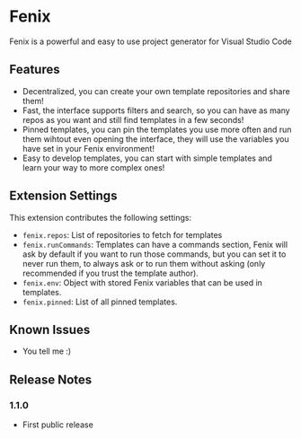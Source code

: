# Fenix

Fenix is a powerful and easy to use project generator for Visual Studio Code

## Features

- Decentralized, you can create your own template repositories and share them!
- Fast, the interface supports filters and search, so you can have as many repos as you want and still find templates in a few seconds!
- Pinned templates, you can pin the templates you use more often and run them wihtout even opening the interface, they will use the variables you have set in your Fenix environment!
- Easy to develop templates, you can start with simple templates and learn your way to more complex ones!

## Extension Settings

This extension contributes the following settings:

* `fenix.repos`: List of repositories to fetch for templates
* `fenix.runCommands`: Templates can have a commands section, Fenix will ask by default if you want to run those commands, but you can set it to never run them, to always ask or to run them without asking (only recommended if you trust the template author).
* `fenix.env`: Object with stored Fenix variables that can be used in templates.
* `fenix.pinned`: List of all pinned templates.

## Known Issues

- You tell me :)

## Release Notes

### 1.1.0

- First public release